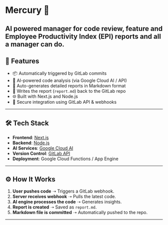 # Mercury 🍵

AI powered manager for code review, feature and Employee Productivity Index (EPI) reports and all a manager can do.
---

## 🚀 Features

- 📦 Automatically triggered by GitLab commits
- 🤖 AI-powered code analysis (via Google Cloud AI / API)
- 📝 Auto-generates detailed reports in Markdown format
- 🔄 Writes the report (`report.md`) back to the GitLab repo
- 🌐 Built with Next.js and Node.js
- 🔐 Secure integration using GitLab API & webhooks

---

## 🛠️ Tech Stack

- **Frontend**: [Next.js](https://nextjs.org/)
- **Backend**: [Node.js](https://nodejs.org/)
- **AI Services**: [Google Cloud AI](https://cloud.google.com/ai)
- **Version Control**: [GitLab API](https://docs.gitlab.com/ee/api/)
- **Deployment**: Google Cloud Functions / App Engine

---

## ⚙️ How It Works

1. **User pushes code** ➝ Triggers a GitLab webhook.
2. **Server receives webhook** ➝ Pulls the latest code.
3. **AI engine processes the code** ➝ Generates insights.
4. **Report is created** ➝ Saved as `report.md`.
5. **Markdown file is committed** ➝ Automatically pushed to the repo.

---
